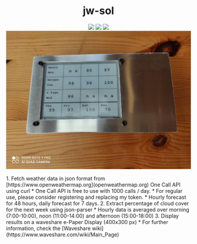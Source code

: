 <h1 align="center">jw-sol</h1>
<p align="center">
<img src="https://img.shields.io/github/last-commit/jwieland2/jw-sol">
<img src="https://img.shields.io/badge/made%20by-jwieland2-blue.svg">
<img src="https://img.shields.io/badge/-Raspberry%20Pi-C51A4A?style=for-the-badge&logo=Raspberry-Pi">
<img src="https://raw.githubusercontent.com/jwieland2/jw-sol/main/photo2.jpg">
</p>
1. Fetch weather data in json format from [https://www.openweathermap.org](openweathermap.org) One Call API using curl
* One Call API is free to use with 1000 calls / day.
* For regular use, please consider registering and replacing my token.
* Hourly forecast for 48 hours, daily forecast for 7 days.
2. Extract percentage of cloud cover for the next week using json-parser
* Hourly data is averaged over morning (7:00-10:00), noon (11:00-14:00) and afternoon (15:00-18:00)
3. Display results on a waveshare e-Paper Display (400x300 px)
* For further information, check the [Waveshare wiki](https://www.waveshare.com/wiki/Main_Page)